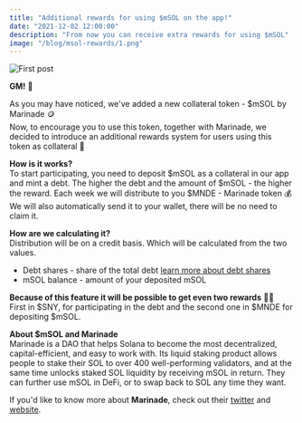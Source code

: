 ```yaml
---
title: "Additional rewards for using $mSOL on the app!"
date: "2021-12-02 12:00:00"
description: "From now you can receive extra rewards for using $mSOL"
image: "/blog/msol-rewards/1.png"
---
```

![First post](/blog/msol-rewards/2.png "horizontal")

**GM!** 👋

As you may have noticed, we've added a new collateral token - $mSOL by Marinade 🪙  
Now, to encourage you to use this token, together with Marinade, we decided to introduce an additional rewards system for users using this token as collateral 🎁

**How is it works?**  
To start participating, you need to deposit $mSOL as a collateral in our app and mint a debt.
The higher the debt and the amount of $mSOL - the higher the reward.
Each week we will distribute to you $MNDE - Marinade token 💰  
We will also automatically send it to your wallet, there will be no need to claim it.

**How are we calculating it?**    
Distribution will be on a credit basis.
Which will be calculated from the two values.
* Debt shares - share of the total debt [learn more about debt shares](https://synthetify.io/resources/synthetify-whitepaper.pdf)  
* mSOL balance - amount of your deposited mSOL

**Because of this feature it will be possible to get even two rewards** 🎁🎁  
First in $SNY, for participating in the debt and the second one in $MNDE for depositing $mSOL.


**About $mSOL and Marinade**  
Marinade is a DAO that helps Solana to become the most decentralized, capital-efficient, and easy to work with. Its liquid staking product allows people to stake their SOL to over 400 well-performing validators, and at the same time unlocks staked SOL liquidity by receiving mSOL in return. They can further use mSOL in DeFi, or to swap back to SOL any time they want.

If you'd like to know more about **Marinade**, check out their [twitter](https://twitter.com/MarinadeFinance) and [website](https://marinade.finance/).

